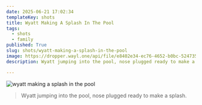 ```yaml
---
date: 2025-06-21 17:02:34
templateKey: shots
title: Wyatt Making A Splash In The Pool
tags:
  - shots
  - family
published: True
slug: shots/wyatt-making-a-splash-in-the-pool
image: https://dropper.wayl.one/api/file/e8402e34-ec76-4652-b0bc-524735212e8d.webp
description: Wyatt jumping into the pool, nose plugged ready to make a splash.

---
```


![wyatt making a splash in the pool](https://dropper.wayl.one/api/file/e8402e34-ec76-4652-b0bc-524735212e8d.webp)

> Wyatt jumping into the pool, nose plugged ready to make a splash.
